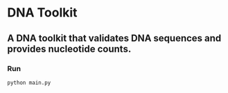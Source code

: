 # DNA Toolkit

## A DNA toolkit that validates DNA sequences and provides nucleotide counts.

### Run
```
python main.py
```